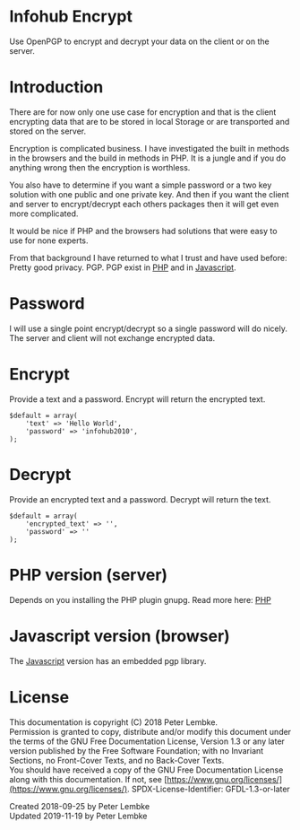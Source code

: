 # Infohub Encrypt

Use OpenPGP to encrypt and decrypt your data on the client or on the server.

# Introduction

There are for now only one use case for encryption and that is the client encrypting data that are to be stored in local
Storage or are transported and stored on the server.

Encryption is complicated business. I have investigated the built in methods in the browsers and the build in methods in
PHP. It is a jungle and if you do anything wrong then the encryption is worthless.

You also have to determine if you want a simple password or a two key solution with one public and one private key. And
then if you want the client and server to encrypt/decrypt each others packages then it will get even more complicated.

It would be nice if PHP and the browsers had solutions that were easy to use for none experts.

From that background I have returned to what I trust and have used before: Pretty good privacy. PGP. PGP exist
in [PHP](https://stackoverflow.com/questions/15969740/encrypt-files-using-pgp-in-php) and
in [Javascript](https://openpgpjs.org/openpgpjs/doc/#encrypt-and-decrypt-uint8array-data-with-a-password).

# Password

I will use a single point encrypt/decrypt so a single password will do nicely. The server and client will not exchange
encrypted data.

# Encrypt

Provide a text and a password. Encrypt will return the encrypted text.

```
$default = array(
    'text' => 'Hello World',
    'password' => 'infohub2010',
);
```

# Decrypt

Provide an encrypted text and a password. Decrypt will return the text.

```
$default = array(
    'encrypted_text' => '',
    'password' => ''
);
```

# PHP version (server)

Depends on you installing the PHP plugin gnupg. Read more
here: [PHP](https://stackoverflow.com/questions/15969740/encrypt-files-using-pgp-in-php)

# Javascript version (browser)

The [Javascript](https://openpgpjs.org/openpgpjs/doc/#encrypt-and-decrypt-uint8array-data-with-a-password) version has
an embedded pgp library.

# License

This documentation is copyright (C) 2018 Peter Lembke.  
Permission is granted to copy, distribute and/or modify this document under the terms of the GNU Free Documentation
License, Version 1.3 or any later version published by the Free Software Foundation; with no Invariant Sections, no
Front-Cover Texts, and no Back-Cover Texts.  
You should have received a copy of the GNU Free Documentation License along with this documentation. If not,
see [https://www.gnu.org/licenses/](https://www.gnu.org/licenses/). SPDX-License-Identifier: GFDL-1.3-or-later

Created 2018-09-25 by Peter Lembke  
Updated 2019-11-19 by Peter Lembke  
